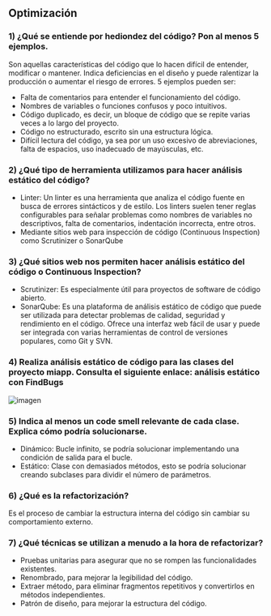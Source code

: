 ## **Optimización**

### 1) ¿Qué se entiende por hediondez del código? Pon al menos 5 ejemplos.

Son aquellas características del código que lo hacen difícil de entender, modificar o mantener. Indica deficiencias en el diseño y puede ralentizar la producción o aumentar el riesgo de errores. 5 ejemplos pueden ser:

- Falta de comentarios para entender el funcionamiento del código.
- Nombres de variables o funciones confusos y poco intuitivos.
- Código duplicado, es decir, un bloque de código que se repite varias veces a lo largo del proyecto.
- Código no estructurado, escrito sin una estructura lógica.
- Difícil lectura del código, ya sea por un uso excesivo de abreviaciones, falta de espacios, uso inadecuado de mayúsculas, etc.

### 2) ¿Qué tipo de herramienta utilizamos para hacer análisis estático del código?

- Linter: Un linter es una herramienta que analiza el código fuente en busca de errores sintácticos y de estilo. Los linters suelen tener reglas configurables para señalar problemas como nombres de variables no descriptivos, falta de comentarios, indentación incorrecta, entre otros.
- Mediante sitios web para inspección de código (Continuous Inspection) como Scrutinizer o SonarQube

### 3) ¿Qué sitios web nos permiten hacer análisis estático del código o Continuous Inspection?

- Scrutinizer: Es especialmente útil para proyectos de software de código abierto.
- SonarQube: Es una plataforma de análisis estático de código que puede ser utilizada para detectar problemas de calidad, seguridad y rendimiento en el código. Ofrece una interfaz web fácil de usar y puede ser integrada con varias herramientas de control de versiones populares, como Git y SVN.

### 4) Realiza análisis estático de código para las clases del proyecto miapp. Consulta el siguiente enlace: análisis estático con FindBugs
![imagen](https://raw.githubusercontent.com/Jesusjp759/Apuntes_ED/main/Imagenes/findbugs.png)

### 5) Indica al menos un code smell relevante de cada clase. Explica cómo podría solucionarse.

- Dinámico: Bucle infinito, se podría solucionar implementando una condición de salida para el bucle.
- Estático: Clase con demasiados métodos, esto se podría solucionar creando subclases para dividir el número de parámetros.

### 6) ¿Qué es la refactorización?

Es el proceso de cambiar la estructura interna del código sin cambiar su comportamiento externo.

### 7) ¿Qué técnicas se utilizan a menudo a la hora de refactorizar?

- Pruebas unitarias para asegurar que no se rompen las funcionalidades existentes.
- Renombrado, para mejorar la legibilidad del código.
- Extraer método, para eliminar fragmentos repetitivos y convertirlos en métodos independientes.
- Patrón de diseño, para mejorar la estructura del código.
